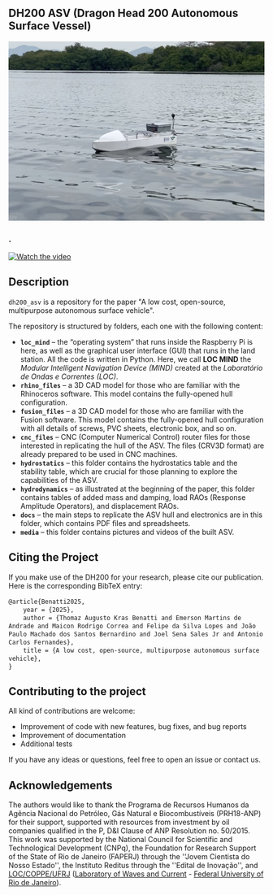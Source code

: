 ## DH200 ASV (Dragon Head 200 Autonomous Surface Vessel)

<img src="media/fig_dh200.png">


### .

[![Watch the video](https://img.youtube.com/vi/OJGZz4xJ2k4/maxresdefault.jpg)](https://www.youtube.com/watch?v=OJGZz4xJ2k4)

## Description

`dh200_asv` is a repository for the paper "A low cost, open-source, multipurpose autonomous surface vehicle".

The repository is structured by folders, each one with the following content:

- **`loc_mind`** – the “operating system” that runs inside the Raspberry Pi is here, as well as the graphical user interface (GUI) that runs in the land station. All the code is written in Python. Here, we call **LOC MIND** the _Modular Intelligent Navigation Device (MIND)_ created at the _Laboratório de Ondas e Correntes (LOC)_.
- **`rhino_files`** – a 3D CAD model for those who are familiar with the Rhinoceros software. This model contains the fully-opened hull configuration.
- **`fusion_files`** – a 3D CAD model for those who are familiar with the Fusion software. This model contains the fully-opened hull configuration with all details of screws, PVC sheets, electronic box, and so on.
- **`cnc_files`** – CNC (Computer Numerical Control) router files for those interested in replicating the hull of the ASV. The files (CRV3D format) are already prepared to be used in CNC machines.
- **`hydrostatics`** – this folder contains the hydrostatics table and the stability table, which are crucial for those planning to explore the capabilities of the ASV.
- **`hydrodynamics`** – as illustrated at the beginning of the paper, this folder contains tables of added mass and damping, load RAOs (Response Amplitude Operators), and displacement RAOs.
- **`docs`** – the main steps to replicate the ASV hull and electronics are in this folder, which contains PDF files and spreadsheets.
- **`media`** – this folder contains pictures and videos of the built ASV.


## Citing the Project

If you make use of the DH200 for your research, please cite our publication. Here is the corresponding BibTeX entry:

```
@article{Benatti2025,
    year = {2025},
    author = {Thomaz Augusto Kras Benatti and Emerson Martins de Andrade and Maicon Rodrigo Correa and Felipe da Silva Lopes and João Paulo Machado dos Santos Bernardino and Joel Sena Sales Jr and Antonio Carlos Fernandes},
    title = {A low cost, open-source, multipurpose autonomous surface vehicle},
}
```

## Contributing to the project
All kind of contributions are welcome: 
* Improvement of code with new features, bug fixes, and  bug reports
* Improvement of documentation
* Additional tests

If you have any ideas or questions, feel free to open an issue or contact us.

## Acknowledgements
The authors would like to thank the Programa de Recursos Humanos da Agência Nacional do Petróleo, Gás Natural e Biocombustíveis (PRH18-ANP) for their support, supported with resources from investment by oil companies qualified in the P, D\&I Clause of ANP Resolution no. 50/2015. This work was supported by the National Council for Scientific and Technological Development (CNPq), the Foundation for Research Support of the State of Rio de Janeiro (FAPERJ) through the ''Jovem Cientista do Nosso Estado'', the Instituto Reditus through the ''Edital de Inovação'', and [LOC/COPPE/UFRJ](https://www.loc.ufrj.br/index.php/en/) ([Laboratory of Waves and Current](https://www.loc.ufrj.br/index.php/en/) - [Federal University of Rio de Janeiro](https://ufrj.br/en/)).
